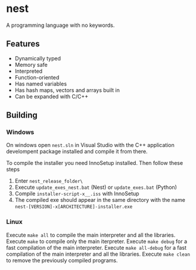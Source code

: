 # nest
A programming language with no keywords.

## Features
- Dynamically typed
- Memory safe
- Interpreted
- Function-oriented
- Has named variables
- Has hash maps, vectors and arrays built in
- Can be expanded with C/C++

## Building

### Windows

On windows open `nest.sln` in Visual Studio with the C++ application develompent
package installed and compile it from there.

To compile the installer you need InnoSetup installed. Then follow these steps
1. Enter `nest_release_folder\`
2. Execute `update_exes_nest.bat` (Nest) or `update_exes.bat` (Python)
3. Compile `installer-script-x__.iss` with InnoSetup
4. The compiled exe should appear in the same directory with the name
   `nest-[VERSION]-x[ARCHITECTURE]-installer.exe`

### Linux

Execute `make all` to compile the main interpreter and all the libraries.  
Execute `make` to compile only the main iterpreter.
Execute `make debug` for a fast compilation of the main interpreter.
Execute `make all-debug` for a fast compilation of the main interpreter and all the libraries.
Execute `make clean` to remove the previously compiled programs.
